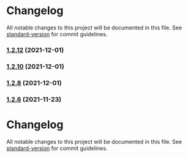 # Changelog

All notable changes to this project will be documented in this file. See [standard-version](https://github.com/conventional-changelog/standard-version) for commit guidelines.

### [1.2.12](https://github.com/thinkkoa/koatty_logger/compare/v1.2.10...v1.2.12) (2021-12-01)

### [1.2.10](https://github.com/thinkkoa/koatty_logger/compare/v1.2.8...v1.2.10) (2021-12-01)

### [1.2.8](https://github.com/thinkkoa/koatty_logger/compare/v1.2.6...v1.2.8) (2021-12-01)

### [1.2.6](https://github.com/thinkkoa/koatty_logger/compare/v1.1.2...v1.2.6) (2021-11-23)

# Changelog

All notable changes to this project will be documented in this file. See [standard-version](https://github.com/conventional-changelog/standard-version) for commit guidelines.
